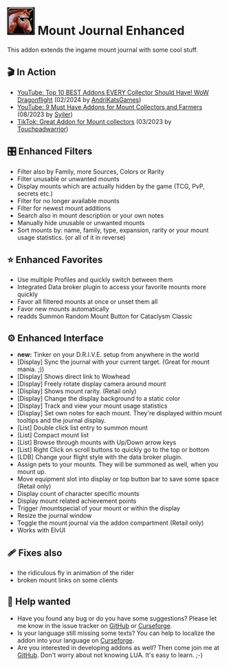 # ![Logo](https://raw.githubusercontent.com/exochron/MountJournalEnhanced/master/UI/icons/mje.png) Mount Journal Enhanced
This addon extends the ingame mount journal with some cool stuff.

## 🎬 In Action
- [YouTube: Top 10 BEST Addons EVERY Collector Should Have! WoW Dragonflight](https://www.youtube.com/watch?v=c2a4NKMGimM&t=221s) (02/2024 by [AndriKatsGames](https://www.twitch.tv/andrikatsgames))
- [YouTube: 9 Must Have Addons for Mount Collectors and Farmers](https://www.youtube.com/watch?v=O4Sb1CtPado&t=530s) (08/2023 by [Syiler](https://www.twitch.tv/syiler))
- [TikTok: Great Addon for Mount collectors](https://www.tiktok.com/@touchpadwarrior/video/7216081879886269739) (03/2023 by [Touchpadwarrior](https://www.twitch.tv/touchpadwarrior))

## 🎛️ Enhanced Filters
- Filter also by Family, more Sources, Colors or Rarity
- Filter unusable or unwanted mounts
- Display mounts which are actually hidden by the game (TCG, PvP, secrets etc.)
- Filter for no longer available mounts
- Filter for newest mount additions
- Search also in mount description or your own notes
- Manually hide unusable or unwanted mounts
- Sort mounts by: name, family, type, expansion, rarity or your mount usage statistics. (or all of it in reverse)

## ⭐ Enhanced Favorites
- Use multiple Profiles and quickly switch between them
- Integrated Data broker plugin to access your favorite mounts more quickly
- Favor all filtered mounts at once or unset them all
- Favor new mounts automatically
- readds Summon Random Mount Button for Cataclysm Classic

## ⚙️ Enhanced Interface
- __new:__ Tinker on your D.R.I.V.E. setup from anywhere in the world
- [Display] Sync the journal with your current target. (Great for mount mania. ;))
- [Display] Shows direct link to Wowhead
- [Display] Freely rotate display camera around mount
- [Display] Shows mount rarity. (Retail only)
- [Display] Change the display background to a static color
- [Display] Track and view your mount usage statistics
- [Display] Set own notes for each mount. They're displayed within mount tooltips and the journal display.
- [List] Double click list entry to summon mount
- [List] Compact mount list
- [List] Browse through mounts with Up/Down arrow keys
- [List] Right Click on scroll buttons to quickly go to the top or bottom
- [LDB] Change your flight style with the data broker plugin.
- Assign pets to your mounts. They will be summoned as well, when you mount up.
- Move equipment slot into display or top button bar to save some space (Retail only)
- Display count of character specific mounts
- Display mount related achievement points
- Trigger /mountspecial of your mount or within the display
- Resize the journal window
- Toggle the mount journal via the addon compartment (Retail only)
- Works with ElvUI

## 🩹 Fixes also
- the ridiculous fly in animation of the rider
- broken mount links on some clients

## 🙋 Help wanted
- Have you found any bug or do you have some suggestions? Please let me know in the issue tracker on [GitHub](https://github.com/exochron/MountJournalEnhanced/issues) or [Curseforge](https://www.curseforge.com/wow/addons/mount-journal-enhanced/issues).
- Is your language still missing some texts? You can help to localize the addon into your language on [Curseforge](https://www.curseforge.com/wow/addons/mount-journal-enhanced/localization).
- Are you interested in developing addons as well? Then come join me at [GitHub](https://github.com/exochron/MountJournalEnhanced). Don't worry about not knowing LUA. It's easy to learn. ;-)
